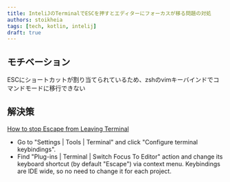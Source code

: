 ```yaml
---
title: InteliJのTerminalでESCを押すとエディターにフォーカスが移る問題の対処
authors: stoikheia
tags: [tech, kotlin, intelij]
draft: true
---
```


## モチベーション

ESCにショートカットが割り当てられているため、zshのvimキーバインドでコマンドモードに移行できない

## 解決策

[How to stop Escape from Leaving Terminal](https://intellij-support.jetbrains.com/hc/en-us/community/posts/360003508579-How-to-stop-Escape-from-Leaving-Terminal)

- Go to "Settings | Tools | Terminal" and click "Configure terminal keybindings".
- Find "Plug-ins | Terminal | Switch Focus To Editor" action and change its keyboard shortcut (by default "Escape") via context menu.
Keybindings are IDE wide, so no need to change it for each project.

